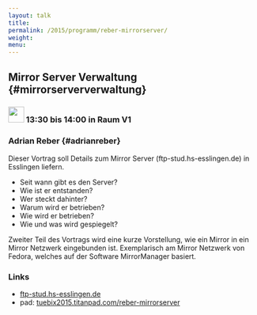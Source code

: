 ```yaml
---
layout: talk
title:
permalink: /2015/programm/reber-mirrorserver/
weight: 
menu:
---
```

## Mirror Server Verwaltung {#mirrorserververwaltung}

### <img height = "32" src="../../../images/talk.svg"> 13:30 bis 14:00 in Raum V1

### Adrian Reber {#adrianreber}

Dieser Vortrag soll Details zum Mirror Server (ftp-stud.hs-esslingen.de) in Esslingen liefern.

- Seit wann gibt es den Server?
- Wie ist er entstanden?
- Wer steckt dahinter?
- Warum wird er betrieben?
- Wie wird er betrieben?
- Wie und was wird gespiegelt?

Zweiter Teil des Vortrags wird eine kurze Vorstellung, wie ein Mirror in ein Mirror Netzwerk eingebunden ist.
Exemplarisch am Mirror Netzwerk von Fedora, welches auf der Software MirrorManager basiert.

### Links

- <a href="http://ftp-stud.hs-esslingen.de" target="_blank">ftp-stud.hs-esslingen.de</a>
- pad: <a href="https://tuebix2015.titanpad.com/reber-mirrorserver" target="_blank">tuebix2015.titanpad.com/reber-mirrorserver</a>
